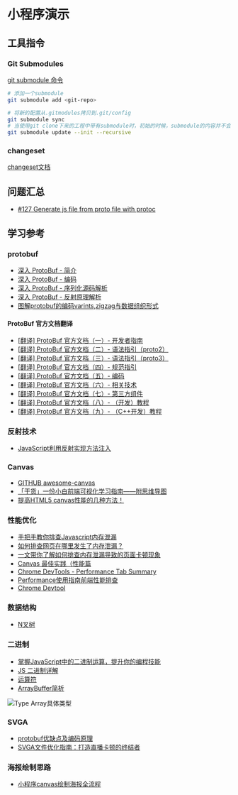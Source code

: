 # 小程序演示

## 工具指令

### Git Submodules

[git submodule 命令](https://www.runoob.com/git/git-submodule.html)

```bash
# 添加一个submodule
git submodule add <git-repo>

# 将新的配置从.gitmodules拷贝到.git/config
git submodule sync
# 当使用git clone下来的工程中带有submodule时，初始的时候，submodule的内容并不会自动下载下来的，此时，只需执行如下命令
git submodule update --init --recursive
```

### changeset

[changeset文档](https://github.com/changesets/changesets/tree/main)

## 问题汇总

- [#127 Generate js file from proto file with protoc](https://github.com/protocolbuffers/protobuf-javascript/issues/127#issuecomment-1204202870)

## 学习参考

### protobuf

- [深入 ProtoBuf - 简介](https://www.jianshu.com/p/a24c88c0526a)
- [深入 ProtoBuf - 编码](https://www.jianshu.com/p/73c9ed3a4877)
- [深入 ProtoBuf - 序列化源码解析](https://www.jianshu.com/p/62f0238beec8)
- [深入 ProtoBuf - 反射原理解析](https://www.jianshu.com/p/ddc1aaca3691)
- [图解protobuf的编码varints,zigzag与数据组织形式](https://juejin.cn/post/7267780768982908986)

#### ProtoBuf 官方文档翻译

- [[翻译] ProtoBuf 官方文档（一）- 开发者指南](https://www.jianshu.com/p/bdd94a32fbd1)
- [[翻译] ProtoBuf 官方文档（二）- 语法指引（proto2）](https://www.jianshu.com/p/6f68fb2c7d19)
- [[翻译] ProtoBuf 官方文档（三）- 语法指引（proto3）](https://www.jianshu.com/p/fc7485af828d)
- [[翻译] ProtoBuf 官方文档（四）- 规范指引](https://www.jianshu.com/p/8c55fb0a09b5)
- [[翻译] ProtoBuf 官方文档（五）- 编码](https://www.jianshu.com/p/82ff31c6adc6)
- [[翻译] ProtoBuf 官方文档（六）- 相关技术](https://www.jianshu.com/p/d1d947d19c32)
- [[翻译] ProtoBuf 官方文档（七）- 第三方组件](https://www.jianshu.com/p/64b57684e1ab)
- [[翻译] ProtoBuf 官方文档（八）- （开发）教程](https://www.jianshu.com/p/ffc9a898552b)
- [[翻译] ProtoBuf 官方文档（九）- （C++开发）教程](https://www.jianshu.com/p/d2bed3614259)

### 反射技术

- [JavaScript利用反射实现方法注入](https://www.cnblogs.com/jiujiubashiyi/p/17578718.html)

### Canvas

- [GITHUB awesome-canvas](https://github.com/chinaBerg/awesome-canvas)
- [「干货」一份小白前端可视化学习指南——附思维导图](https://juejin.cn/post/6994169182216519710)
- [提高HTML5 canvas性能的几种方法！](https://blog.csdn.net/zyz511919766/article/details/7401792)

### 性能优化

- [手把手教你排查Javascript内存泄漏](https://zhuanlan.zhihu.com/p/322356761)
- [如何排查网页在哪里发生了内存泄漏？](https://cloud.tencent.com/developer/article/2197388)
- [一文带你了解如何排查内存泄漏导致的页面卡顿现象](https://xie.infoq.cn/article/aa6b0d97f38a1f8b98a61b024)
- [Canvas 最佳实践（性能篇](https://fed.taobao.org/blog/taofed/do71ct/canvas-performance)
- [Chrome DevTools - Performance Tab Summary](https://stackoverflow.com/questions/61922993/chrome-devtools-performance-tab-summary)
- [Performance使用指南前端性能排查](https://pengzhenglong.github.io/2023/03/31/Performance%E4%BD%BF%E7%94%A8%E6%8C%87%E5%8D%97%E5%89%8D%E7%AB%AF%E6%80%A7%E8%83%BD%E6%8E%92%E6%9F%A5/)
- [Chrome Devtool](https://developer.chrome.com/docs/devtools/overview?hl=zh-cn)

### 数据结构

- [N叉树](https://www.cnblogs.com/vincent1997/p/11194100.html)

### 二进制

- [掌握JavaScript中的二进制运算，提升你的编程技能](https://developer.aliyun.com/article/1511057)
- [JS 二进制详解](https://juejin.cn/post/6933152793721208845)
- [运算符](https://wangdoc.com/javascript/operators/)
- [ArrayBuffer简析](https://www.cnblogs.com/fuckgiser/p/5045234.html)

![Type Array具体类型](https://images2015.cnblogs.com/blog/800175/201512/800175-20151214144542365-1500823264.png)

### SVGA

- [protobuf优缺点及编码原理](https://www.cnblogs.com/niuben/p/14212711.html)
- [SVGA文件优化指南：打造直播卡顿的终结者](https://wenku.csdn.net/column/8c0fbae9wi#1.%20SVGA%E6%96%87%E4%BB%B6%E4%BC%98%E5%8C%96%E7%9A%84%E5%9F%BA%E6%9C%AC%E6%A6%82%E5%BF%B5)

### 海报绘制思路

- [小程序canvas绘制海报全流程](https://developer.aliyun.com/article/1259392)
